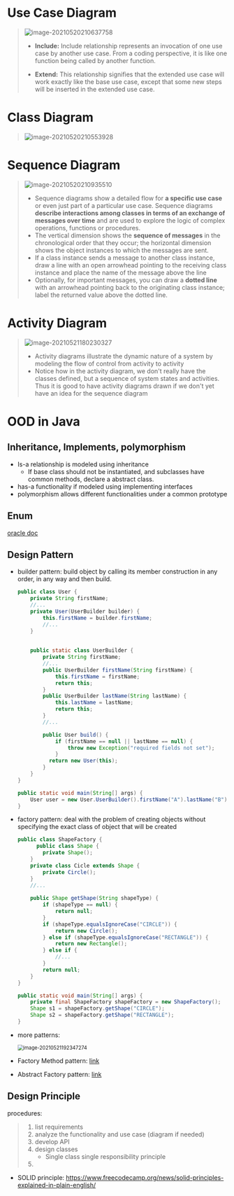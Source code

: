# Use Case Diagram

>  ![image-20210520210637758](rsrc/ood/image-20210520210637758.png)
>
> - **Include:** Include relationship represents an invocation of one use case by another use case. From a coding perspective, it is like one function being called by another function.
>
> - **Extend:** This relationship signifies that the extended use case will work exactly like the base use case, except that some new steps will be inserted in the extended use case.
>
>   



# Class Diagram

> ![image-20210520210553928](rsrc/ood/image-20210520210553928.png)
>
> 

# Sequence Diagram

> ![image-20210520210935510](rsrc/ood/image-20210520210935510.png)
>
> - Sequence diagrams show a detailed flow for **a specific use case** or even just part of a particular use case. Sequence diagrams **describe interactions among classes in terms of an exchange of messages over time** and are used to explore the logic of complex operations, functions or procedures.
> - The vertical dimension shows the **sequence of messages** in the chronological order that they occur; the horizontal dimension shows the object instances to which the messages are sent.
> -  If a class instance sends a message to another class instance, draw a line with an open arrowhead pointing to the receiving class instance and place the name of the message above the line
> - Optionally, for important messages, you can draw a **dotted line** with an arrowhead pointing back to the originating class instance; label the returned value above the dotted line.

# Activity Diagram

> ![image-20210521180230327](rsrc/ood/image-20210521180230327.png)
>
> - Activity diagrams illustrate the dynamic nature of a system by modeling the flow of control from activity to activity
> - Notice how in the activity diagram, we don't really have the classes defined, but a sequence of system states and activities. Thus it is good to have activity diagrams drawn if we don't yet have an idea for the sequence diagram



# OOD in Java

## Inheritance, Implements, polymorphism

- Is-a relationship is modeled using inheritance
  - If base class should not be instantiated, and subclasses have common methods, declare a abstract class.
- has-a functionality if modeled using implementing interfaces
- polymorphism allows different functionalities under a common prototype

## Enum

[oracle doc](https://docs.oracle.com/javase/tutorial/java/javaOO/enum.html)

## Design Pattern

- builder pattern: build object by calling its member construction in any order, in any way and then build.

  ```java
  public class User {
      private String firstName;
      //...
      private User(UserBuilder builder) {
          this.firstName = builder.firstName;
          //...
      }
      
      
      public static class UserBuilder {
          private String firstName;
          //...
          public UserBuilder firstName(String firstName) {
              this.firstName = firstName;
              return this;
          }
          public UserBuilder lastName(String lastName) {
              this.lastName = lastName;
              return this;
          }
          //...
  
          public User build() {
              if (firstName == null || lastName == null) {
                  throw new Exception("required fields not set");
              }
  			return new User(this);
          }
      }
  }
  
  public static void main(String[] args) {
      User user = new User.UserBuilder().firstName("A").lastName("B").build();
  }
  
  ```

- factory pattern: deal with the problem of creating objects without specifying the exact class of object that will be created

  ````java
  public class ShapeFactory {
     	public class Shape {
          private Shape();
      }
      private class Cicle extends Shape {
          private Circle();
      }
      //...
      
      public Shape getShape(String shapeType) {
          if (shapeType == null) {
              return null;
          }
          if (shapeType.equalsIgnoreCase("CIRCLE")) {
              return new Circle();
          } else if (shapeType.equalsIgnoreCase("RECTANGLE")) {
              return new Rectangle();
          } else if {
              //...
          }
          return null;
      }
  }
  
  public static void main(String[] args) {
      private final ShapeFactory shapeFactory = new ShapeFactory();
      Shape s1 = shapeFactory.getShape("CIRCLE");
      Shape s2 = shapeFactory.getShape("RECTANGLE");
  }
  ````

  

- more patterns:

  <img src="rsrc/ood/image-20210521192347274.png" alt="image-20210521192347274" style="zoom:80%;" />

- Factory Method pattern: [link](https://en.wikipedia.org/wiki/Factory_method_pattern)

- Abstract Factory pattern: [link](https://en.wikipedia.org/wiki/Abstract_factory_pattern)

## Design Principle

procedures:

> 1. list requirements
> 2. analyze the functionality and use case (diagram if needed)
> 3. develop API
> 4. design classes
>    - Single class single responsibility principle
> 5. 

- SOLID principle: https://www.freecodecamp.org/news/solid-principles-explained-in-plain-english/
